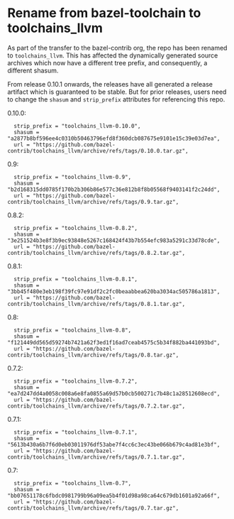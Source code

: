 # Rename from bazel-toolchain to toolchains_llvm

As part of the transfer to the bazel-contrib org, the repo has been renamed to
`toolchains_llvm`. This has affected the dynamically generated source archives
which now have a different tree prefix, and consequently, a different shasum.

From release 0.10.1 onwards, the releases have all generated a release artifact
which is guaranteed to be stable. But for prior releases, users need to change
the `shasum` and `strip_prefix` attributes for referencing this repo.

0.10.0:

```bzl
  strip_prefix = "toolchains_llvm-0.10.0",
  shasum = "a2877b8bf596ee4c0310b50463796efd8f360dcb087675e9101e15c39e03d7ea",
  url = "https://github.com/bazel-contrib/toolchains_llvm/archive/refs/tags/0.10.0.tar.gz",
```

0.9:

```bzl
  strip_prefix = "toolchains_llvm-0.9",
  shasum = "b2d168315dd0785f170b2b306b86e577c36e812b8f8b05568f9403141f2c24dd",
  url = "https://github.com/bazel-contrib/toolchains_llvm/archive/refs/tags/0.9.tar.gz",
```

0.8.2:

```bzl
  strip_prefix = "toolchains_llvm-0.8.2",
  shasum = "3e251524b3e8f3b9ec93848e5267c168424f43b7b554efc983a5291c33d78cde",
  url = "https://github.com/bazel-contrib/toolchains_llvm/archive/refs/tags/0.8.2.tar.gz",
```

0.8.1:

```bzl
  strip_prefix = "toolchains_llvm-0.8.1",
  shasum = "3bb45f480e3eb198f39fc97e91df2c2fc0beaabbea620ba3034ac505786a1813",
  url = "https://github.com/bazel-contrib/toolchains_llvm/archive/refs/tags/0.8.1.tar.gz",
```

0.8:

```bzl
  strip_prefix = "toolchains_llvm-0.8",
  shasum = "f121449dd565d59274b7421a62f3ed1f16ad7ceab4575c5b34f882ba441093bd",
  url = "https://github.com/bazel-contrib/toolchains_llvm/archive/refs/tags/0.8.tar.gz",
```

0.7.2:

```bzl
  strip_prefix = "toolchains_llvm-0.7.2",
  shasum = "ea7d247dd4a0058c008a6e8fa0855a69d57b0cb500271c7b48c1a28512608ecd",
  url = "https://github.com/bazel-contrib/toolchains_llvm/archive/refs/tags/0.7.2.tar.gz",
```

0.7.1:

```bzl
  strip_prefix = "toolchains_llvm-0.7.1",
  shasum = "5613b430a6b7f6d0eb03011976df53abe7f4cc6c3ec43be066b679c4ad81e3bf",
  url = "https://github.com/bazel-contrib/toolchains_llvm/archive/refs/tags/0.7.1.tar.gz",
```

0.7:

```bzl
  strip_prefix = "toolchains_llvm-0.7",
  shasum = "bb07651178c6fbdc0981799b96a09ea5b4f01d98a98ca64c679db1601a92a66f",
  url = "https://github.com/bazel-contrib/toolchains_llvm/archive/refs/tags/0.7.tar.gz",
```
